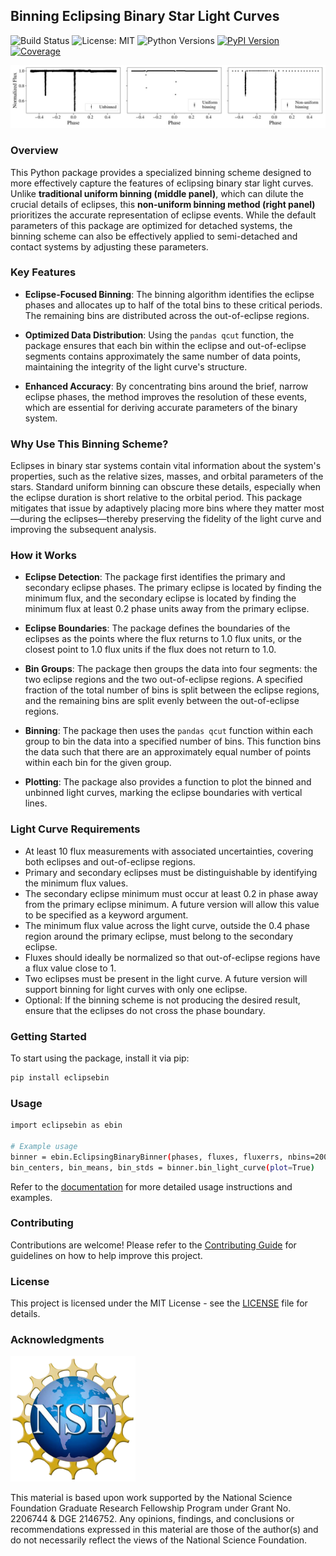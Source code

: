 ## Binning Eclipsing Binary Star Light Curves

![Build Status](https://github.com/jackieblaum/eclipsebin/actions/workflows/tests.yml/badge.svg)
![License: MIT](https://img.shields.io/badge/License-MIT-blue.svg)
![Python Versions](https://img.shields.io/pypi/pyversions/eclipsebin)
[![PyPI Version](https://img.shields.io/pypi/v/eclipsebin)](https://pypi.org/project/eclipsebin/)
[![Coverage](https://codecov.io/gh/jackieblaum/eclipsebin/branch/main/graph/badge.svg)](https://codecov.io/gh/jackieblaum/eclipsebin)

![Binned Light Curve](docs/images/binning_comparison.jpg)

### Overview

This Python package provides a specialized binning scheme designed to more effectively capture the features of eclipsing binary star light curves. Unlike **traditional uniform binning (middle panel)**, which can dilute the crucial details of eclipses, this **non-uniform binning method (right panel)** prioritizes the accurate representation of eclipse events. While the default parameters of this package are optimized for detached systems, the binning scheme can also be effectively applied to semi-detached and contact systems by adjusting these parameters.

### Key Features

- **Eclipse-Focused Binning**: The binning algorithm identifies the eclipse phases and allocates up to half of the total bins to these critical periods. The remaining bins are distributed across the out-of-eclipse regions.
  
- **Optimized Data Distribution**: Using the `pandas qcut` function, the package ensures that each bin within the eclipse and out-of-eclipse segments contains approximately the same number of data points, maintaining the integrity of the light curve's structure.
  
- **Enhanced Accuracy**: By concentrating bins around the brief, narrow eclipse phases, the method improves the resolution of these events, which are essential for deriving accurate parameters of the binary system.

### Why Use This Binning Scheme?

Eclipses in binary star systems contain vital information about the system's properties, such as the relative sizes, masses, and orbital parameters of the stars. Standard uniform binning can obscure these details, especially when the eclipse duration is short relative to the orbital period. This package mitigates that issue by adaptively placing more bins where they matter most—during the eclipses—thereby preserving the fidelity of the light curve and improving the subsequent analysis.

### How it Works
- **Eclipse Detection**: The package first identifies the primary and secondary eclipse phases. The primary eclipse is located by finding the minimum flux, and the secondary eclipse is located by finding the minimum flux at least 0.2 phase units away from the primary eclipse. 

- **Eclipse Boundaries**: The package defines the boundaries of the eclipses as the points where the flux returns to 1.0 flux units, or the closest point to 1.0 flux units if the flux does not return to 1.0.

- **Bin Groups**: The package then groups the data into four segments: the two eclipse regions and the two out-of-eclipse regions. A specified fraction of the total number of bins is split between the eclipse regions, and the remaining bins are split evenly between the out-of-eclipse regions.

- **Binning**: The package then uses the `pandas qcut` function within each group to bin the data into a specified number of bins. This function bins the data such that there are an approximately equal number of points within each bin for the given group.

- **Plotting**: The package also provides a function to plot the binned and unbinned light curves, marking the eclipse boundaries with vertical lines.

### Light Curve Requirements

- At least 10 flux measurements with associated uncertainties, covering both eclipses and out-of-eclipse regions.
- Primary and secondary eclipses must be distinguishable by identifying the minimum flux values.
- The secondary eclipse minimum must occur at least 0.2 in phase away from the primary eclipse minimum. A future version will allow this value to be specified as a keyword argument.
- The minimum flux value across the light curve, outside the 0.4 phase region around the primary eclipse, must belong to the secondary eclipse.
- Fluxes should ideally be normalized so that out-of-eclipse regions have a flux value close to 1.
- Two eclipses must be present in the light curve. A future version will support binning for light curves with only one eclipse.
- Optional: If the binning scheme is not producing the desired result, ensure that the eclipses do not cross the phase boundary.
  
### Getting Started

To start using the package, install it via pip:

```bash
pip install eclipsebin
```

### Usage

```bash
import eclipsebin as ebin

# Example usage
binner = ebin.EclipsingBinaryBinner(phases, fluxes, fluxerrs, nbins=200, fraction_in_eclipse=0.5, atol_primary=0.001, atol_secondary=0.05)
bin_centers, bin_means, bin_stds = binner.bin_light_curve(plot=True)
```

Refer to the [documentation](https://github.com/jackieblaum/eclipsebin/blob/main/docs/usage.md) for more detailed usage instructions and examples.

### Contributing

Contributions are welcome! Please refer to the [Contributing Guide](CONTRIBUTING.md) for guidelines on how to help improve this project.

### License

This project is licensed under the MIT License - see the [LICENSE](LICENSE) file for details.

### Acknowledgments

<img src="docs/images/nsf_logo.png" alt="NSF" width="200"/>

This material is based upon work supported by the National Science Foundation Graduate Research Fellowship Program under Grant No. 2206744 & DGE 2146752. Any opinions, findings, and conclusions or recommendations expressed in this material are those of the author(s) and do not necessarily reflect the views of the National Science Foundation.
